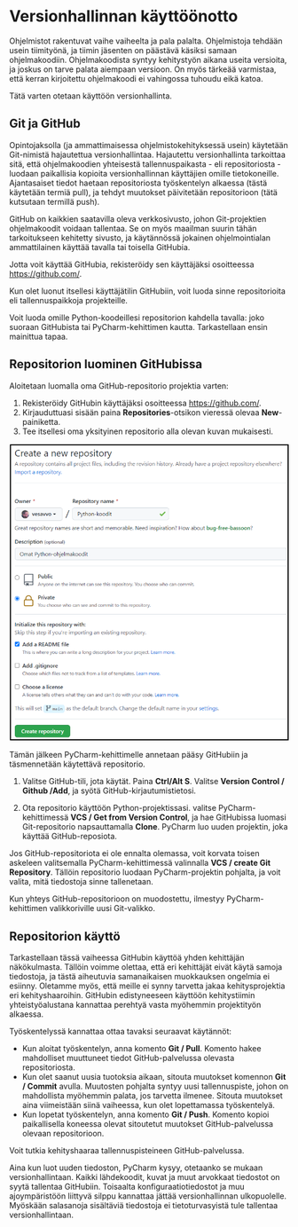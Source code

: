 # Versionhallinnan käyttöönotto

Ohjelmistot rakentuvat vaihe vaiheelta ja pala palalta. Ohjelmistoja tehdään usein tiimityönä, ja tiimin jäsenten on päästävä käsiksi
samaan ohjelmakoodiin. Ohjelmakoodista syntyy kehitystyön aikana useita versioita, ja joskus on tarve palata aiempaan versioon. On myös
tärkeää varmistaa, että kerran kirjoitettu ohjelmakoodi ei vahingossa tuhoudu eikä katoa.

Tätä varten otetaan käyttöön versionhallinta.

## Git ja GitHub

Opintojaksolla (ja ammattimaisessa ohjelmistokehityksessä usein) käytetään Git-nimistä hajautettua versionhallintaa.
Hajautettu versionhallinta tarkoittaa sitä, että ohjelmakoodien yhteisestä tallennuspaikasta - eli repositoriosta - 
luodaan paikallisia kopioita versionhallinnan käyttäjien omille tietokoneille.
Ajantasaiset tiedot haetaan repositoriosta työskentelyn alkaessa (tästä käytetään termiä pull), ja tehdyt
muutokset päivitetään repositorioon (tätä kutsutaan termillä push).

GitHub on kaikkien saatavilla oleva verkkosivusto, johon Git-projektien ohjelmakoodit voidaan tallentaa.
Se on myös maailman suurin tähän tarkoitukseen kehitetty sivusto, ja käytännössä jokainen
ohjelmointialan ammattilainen käyttää tavalla tai toisella GitHubia.

Jotta voit käyttää GitHubia, rekisteröidy sen käyttäjäksi osoitteessa https://github.com/.

Kun olet luonut itsellesi käyttäjätilin GitHubiin, voit luoda sinne repositorioita eli tallennuspaikkoja
projekteille.

Voit luoda omille Python-koodeillesi repositorion kahdella tavalla: joko suoraan GitHubista tai PyCharm-kehittimen
kautta. Tarkastellaan ensin mainittua tapaa.

## Repositorion luominen GitHubissa

Aloitetaan luomalla oma GitHub-repositorio projektia varten:

1. Rekisteröidy GitHubin käyttäjäksi osoitteessa https://github.com/.
2. Kirjauduttuasi sisään paina **Repositories**-otsikon vieressä olevaa **New**-painiketta.
3. Tee itsellesi oma yksityinen repositorio alla olevan kuvan mukaisesti.

![Uuden repositorion luonti](img/uusi_repo2.png)

Tämän jälkeen PyCharm-kehittimelle annetaan pääsy GitHubiin ja täsmennetään käytettävä repositorio.

1. Valitse GitHub-tili, jota käytät. Paina **Ctrl/Alt S**. Valitse **Version Control / Github /Add**, ja syötä
GitHub-kirjautumistietosi.

2. Ota repositorio käyttöön Python-projektissasi. valitse PyCharm-kehittimessä **VCS / Get from
Version Control**, ja hae GitHubissa luomasi Git-repositorio napsauttamalla **Clone**. PyCharm luo uuden 
projektin, joka käyttää GitHub-reposiota.

Jos GitHub-repositoriota ei ole ennalta olemassa, voit korvata toisen askeleen valitsemalla PyCharm-kehittimessä valinnalla
**VCS / create Git Repository**. Tällöin repositorio luodaan PyCharm-projektin pohjalta, ja voit valita,
mitä tiedostoja sinne tallenetaan.

Kun yhteys GitHub-repositorioon on muodostettu, ilmestyy PyCharm-kehittimen valikkoriville uusi Git-valikko.

## Repositorion käyttö

Tarkastellaan tässä vaiheessa GitHubin käyttöä yhden kehittäjän näkökulmasta. Tällöin voimme olettaa, että eri kehittäjät
eivät käytä samoja tiedostoja, ja tästä aiheutuvia samanaikaisen muokkauksen ongelmia ei esiinny. Oletamme myös, että
meille ei synny tarvetta jakaa kehitysprojektia eri kehityshaaroihin. GitHubin edistyneeseen
käyttöön kehitystiimin yhteistyöalustana
kannattaa perehtyä vasta myöhemmin projektityön alkaessa.

Työskentelyssä kannattaa ottaa tavaksi seuraavat käytännöt:
- Kun aloitat työskentelyn, anna komento **Git / Pull**. Komento hakee mahdolliset muuttuneet tiedot GitHub-palvelussa olevasta repositoriosta.
- Kun olet saanut uusia tuotoksia aikaan, sitouta muutokset komennon **Git / Commit** avulla. Muutosten pohjalta syntyy uusi
tallennuspiste, johon on mahdollista myöhemmin palata, jos tarvetta ilmenee. Sitouta muutokset aina viimeistään siinä vaiheessa, kun olet lopettamassa
työskentelyä.
- Kun lopetat työskentelyn, anna komento **Git / Push**. Komento kopioi paikallisella koneessa olevat sitoutetut muutokset GitHub-palvelussa
olevaan repositorioon.

Voit tutkia kehityshaaraa tallennuspisteineen GitHub-palvelussa.

Aina kun luot uuden tiedoston, PyCharm kysyy, otetaanko se mukaan versionhallintaan. Kaikki lähdekoodit, kuvat ja muut
arvokkaat tiedostot on syytä tallentaa GitHubiin. Toisaalta konfiguraatiotiedostot ja muu ajoympäristöön liittyvä
silppu kannattaa jättää versionhallinnan ulkopuolelle. Myöskään salasanoja sisältäviä tiedostoja ei tietoturvasyistä
tule tallentaa versionhallintaan.
